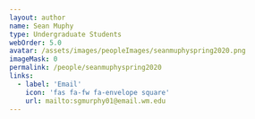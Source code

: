 ```yaml
---
layout: author
name: Sean Muphy
type: Undergraduate Students
webOrder: 5.0
avatar: /assets/images/peopleImages/seanmuphyspring2020.png
imageMask: 0
permalink: /people/seanmuphyspring2020
links:
  - label: 'Email'
    icon: 'fas fa-fw fa-envelope square'
    url: mailto:sgmurphy01@email.wm.edu
---
```

